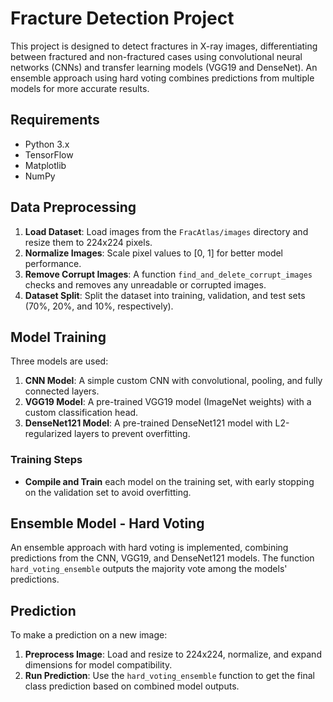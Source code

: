 # Fracture Detection Project

This project is designed to detect fractures in X-ray images, differentiating between fractured and non-fractured cases using convolutional neural networks (CNNs) and transfer learning models (VGG19 and DenseNet). An ensemble approach using hard voting combines predictions from multiple models for more accurate results.


## Requirements
- Python 3.x
- TensorFlow
- Matplotlib
- NumPy

## Data Preprocessing
1. **Load Dataset**: Load images from the `FracAtlas/images` directory and resize them to 224x224 pixels.
2. **Normalize Images**: Scale pixel values to [0, 1] for better model performance.
3. **Remove Corrupt Images**: A function `find_and_delete_corrupt_images` checks and removes any unreadable or corrupted images.
4. **Dataset Split**: Split the dataset into training, validation, and test sets (70%, 20%, and 10%, respectively).

## Model Training
Three models are used:
1. **CNN Model**: A simple custom CNN with convolutional, pooling, and fully connected layers.
2. **VGG19 Model**: A pre-trained VGG19 model (ImageNet weights) with a custom classification head.
3. **DenseNet121 Model**: A pre-trained DenseNet121 model with L2-regularized layers to prevent overfitting.

### Training Steps
- **Compile and Train** each model on the training set, with early stopping on the validation set to avoid overfitting.

## Ensemble Model - Hard Voting
An ensemble approach with hard voting is implemented, combining predictions from the CNN, VGG19, and DenseNet121 models. The function `hard_voting_ensemble` outputs the majority vote among the models' predictions.

## Prediction
To make a prediction on a new image:
1. **Preprocess Image**: Load and resize to 224x224, normalize, and expand dimensions for model compatibility.
2. **Run Prediction**: Use the `hard_voting_ensemble` function to get the final class prediction based on combined model outputs.